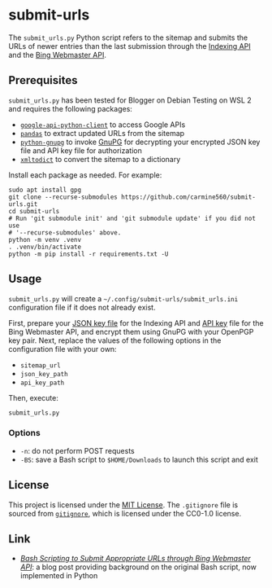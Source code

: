 # submit-urls #

<!-- Python script that refers to sitemap and submits URLs through Indexing API
and Bing Webmaster API -->

The `submit_urls.py` Python script refers to the sitemap and submits the URLs
of newer entries than the last submission through the [Indexing
API](https://developers.google.com/search/apis/indexing-api/v3/quickstart) and
the [Bing Webmaster API](https://docs.microsoft.com/en-us/bingwebmaster/).

## Prerequisites ##

`submit_urls.py` has been tested for Blogger on Debian Testing on WSL 2 and
requires the following packages:

  * [`google-api-python-client`](https://github.com/googleapis/google-api-python-client/)
    to access Google APIs
  * [`pandas`](https://pandas.pydata.org/) to extract updated URLs from the
    sitemap
  * [`python-gnupg`](https://github.com/vsajip/python-gnupg) to invoke
    [GnuPG](https://gnupg.org/index.html) for decrypting your encrypted JSON
    key file and API key file for authorization
  * [`xmltodict`](https://github.com/martinblech/xmltodict) to convert the
    sitemap to a dictionary

Install each package as needed. For example:

``` shell
sudo apt install gpg
git clone --recurse-submodules https://github.com/carmine560/submit-urls.git
cd submit-urls
# Run 'git submodule init' and 'git submodule update' if you did not use
# '--recurse-submodules' above.
python -m venv .venv
. .venv/bin/activate
python -m pip install -r requirements.txt -U
```

## Usage ##

`submit_urls.py` will create a `~/.config/submit-urls/submit_urls.ini`
configuration file if it does not already exist.

First, prepare your [JSON key
file](https://developers.google.com/search/apis/indexing-api/v3/prereqs) for
the Indexing API and [API
key](https://docs.microsoft.com/en-us/bingwebmaster/getting-access) file for
the Bing Webmaster API, and encrypt them using GnuPG with your OpenPGP key
pair. Next, replace the values of the following options in the configuration
file with your own:

  * `sitemap_url`
  * `json_key_path`
  * `api_key_path`

Then, execute:

``` shell
submit_urls.py
```

### Options ###

  * `-n`: do not perform POST requests
  * `-BS`: save a Bash script to `$HOME/Downloads` to launch this script and
    exit

## License ##

This project is licensed under the [MIT License](LICENSE). The `.gitignore`
file is sourced from [`gitignore`](https://github.com/github/gitignore), which
is licensed under the CC0-1.0 license.

## Link ##

  * [*Bash Scripting to Submit Appropriate URLs through Bing Webmaster
    API*](https://carmine560.blogspot.com/2020/12/bash-scripting-to-submit-urls-through.html):
    a blog post providing background on the original Bash script, now
    implemented in Python
